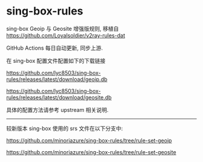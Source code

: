 # sing-box-rules
sing-box Geoip 与 Geosite 增强版规则, 移植自 https://github.com/Loyalsoldier/v2ray-rules-dat

GitHub Actions 每日自动更新, 同步上游.

在 sing-box 配置文件配置如下的下载链接

https://github.com/lyc8503/sing-box-rules/releases/latest/download/geoip.db

https://github.com/lyc8503/sing-box-rules/releases/latest/download/geosite.db

具体的配置方法请参考 upstream 相关说明.

---

较新版本 sing-box 使用的 srs 文件在以下分支中:

https://github.com/minoriazure/sing-box-rules/tree/rule-set-geoip

https://github.com/minoriazure/sing-box-rules/tree/rule-set-geosite

